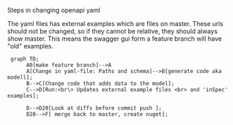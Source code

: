 Steps in changing openapi yaml 

The yaml files has external examples which are files on master. These urls should not be changed, so if they cannot be relative, they should always show master. This means the swagger gui form a feature branch will have "old" examples. 
```mermaid      
 graph TD;
      A0[make feature branch]-->A
      A[Change in yaml-file: Paths and schema]-->B[generate code aka modell];
      B-->C[Change code that adds data to the model];
      C-->D[Run:<br\> Updates external example files <br> and 'inSpec' examples];
     
      D-->D20[Look at diffs before commit push ];
      D20-->F[ merge back to master, create nuget];

      
```
